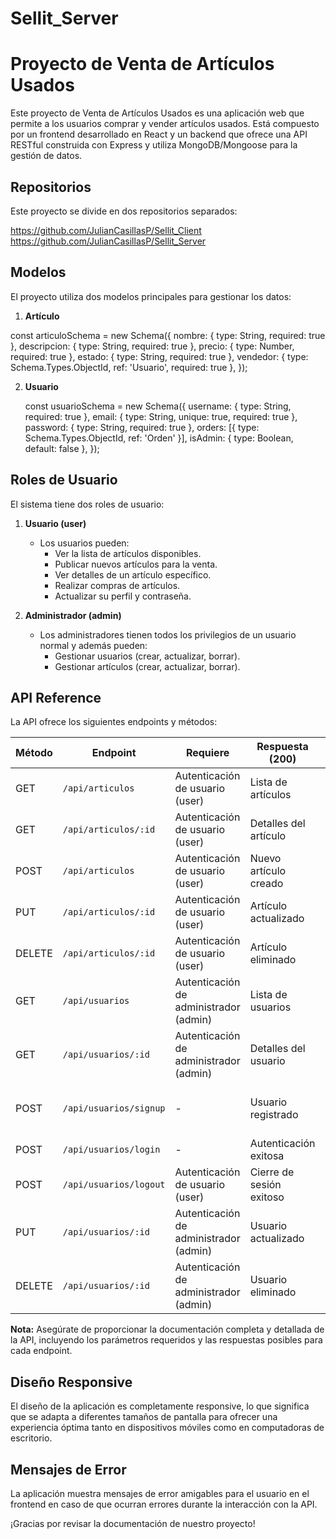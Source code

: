 # Sellit_Server

# Proyecto de Venta de Artículos Usados

Este proyecto de Venta de Artículos Usados es una aplicación web que permite a los usuarios comprar y vender artículos usados. Está compuesto por un frontend desarrollado en React y un backend que ofrece una API RESTful construida con Express y utiliza MongoDB/Mongoose para la gestión de datos.

## Repositorios

Este proyecto se divide en dos repositorios separados:

https://github.com/JulianCasillasP/Sellit_Client
https://github.com/JulianCasillasP/Sellit_Server

## Modelos

El proyecto utiliza dos modelos principales para gestionar los datos:

1. **Artículo**

const articuloSchema = new Schema({
  nombre: { type: String, required: true },
  descripcion: { type: String, required: true },
  precio: { type: Number, required: true },
  estado: { type: String, required: true },
  vendedor: { type: Schema.Types.ObjectId, ref: 'Usuario', required: true },
});


2. **Usuario**

   const usuarioSchema = new Schema({
  username: { type: String, required: true },
  email: { type: String, unique: true, required: true },
  password: { type: String, required: true },
  orders: [{ type: Schema.Types.ObjectId, ref: 'Orden' }],
  isAdmin: { type: Boolean, default: false },
});


## Roles de Usuario

El sistema tiene dos roles de usuario:

1. **Usuario (user)**
   - Los usuarios pueden:
     - Ver la lista de artículos disponibles.
     - Publicar nuevos artículos para la venta.
     - Ver detalles de un artículo específico.
     - Realizar compras de artículos.
     - Actualizar su perfil y contraseña.

2. **Administrador (admin)**
   - Los administradores tienen todos los privilegios de un usuario normal y además pueden:
     - Gestionar usuarios (crear, actualizar, borrar).
     - Gestionar artículos (crear, actualizar, borrar).

## API Reference

La API ofrece los siguientes endpoints y métodos:

| Método | Endpoint                     | Requiere                             | Respuesta (200)              | Acción                         |
|--------|------------------------------|-------------------------------------|------------------------------|--------------------------------|
| GET    | `/api/articulos`             | Autenticación de usuario (user)     | Lista de artículos           | Obtener lista de artículos      |
| GET    | `/api/articulos/:id`         | Autenticación de usuario (user)     | Detalles del artículo        | Obtener detalles de un artículo |
| POST   | `/api/articulos`             | Autenticación de usuario (user)     | Nuevo artículo creado        | Crear un nuevo artículo         |
| PUT    | `/api/articulos/:id`         | Autenticación de usuario (user)     | Artículo actualizado         | Actualizar un artículo           |
| DELETE | `/api/articulos/:id`         | Autenticación de usuario (user)     | Artículo eliminado           | Borrar un artículo               |
| GET    | `/api/usuarios`              | Autenticación de administrador (admin) | Lista de usuarios           | Obtener lista de usuarios        |
| GET    | `/api/usuarios/:id`          | Autenticación de administrador (admin) | Detalles del usuario        | Obtener detalles de un usuario   |
| POST   | `/api/usuarios/signup`       | -                                   | Usuario registrado           | Registrarse como nuevo usuario   |
| POST   | `/api/usuarios/login`        | -                                   | Autenticación exitosa        | Iniciar sesión                   |
| POST   | `/api/usuarios/logout`       | Autenticación de usuario (user)     | Cierre de sesión exitoso     | Cerrar sesión                    |
| PUT    | `/api/usuarios/:id`          | Autenticación de administrador (admin) | Usuario actualizado          | Actualizar un usuario            |
| DELETE | `/api/usuarios/:id`          | Autenticación de administrador (admin) | Usuario eliminado            | Borrar un usuario                |

**Nota:** Asegúrate de proporcionar la documentación completa y detallada de la API, incluyendo los parámetros requeridos y las respuestas posibles para cada endpoint.

## Diseño Responsive

El diseño de la aplicación es completamente responsive, lo que significa que se adapta a diferentes tamaños de pantalla para ofrecer una experiencia óptima tanto en dispositivos móviles como en computadoras de escritorio.

## Mensajes de Error

La aplicación muestra mensajes de error amigables para el usuario en el frontend en caso de que ocurran errores durante la interacción con la API.

¡Gracias por revisar la documentación de nuestro proyecto!
